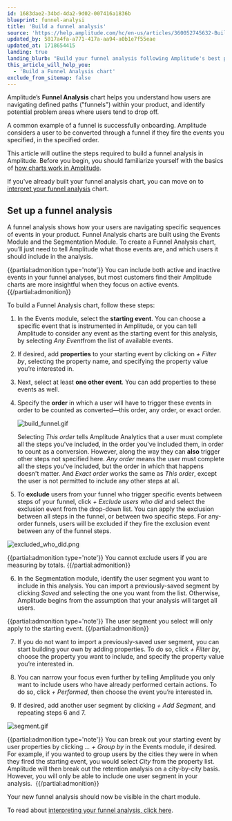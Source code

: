 ```yaml
---
id: 1683dae2-34bd-4da2-9d02-007416a1836b
blueprint: funnel-analysi
title: 'Build a funnel analysis'
source: 'https://help.amplitude.com/hc/en-us/articles/360052745632-Build-a-funnel-analysis'
updated_by: 5817a4fa-a771-417a-aa94-a0b1e7f55eae
updated_at: 1718654415
landing: true
landing_blurb: "Build your funnel analysis following Amplitude's best practices"
this_article_will_help_you:
  - 'Build a Funnel Analysis chart'
exclude_from_sitemap: false
---
```

Amplitude’s **Funnel Analysis** chart helps you understand how users are navigating defined paths ("funnels") within your product, and identify potential problem areas where users tend to drop off. 

A common example of a funnel is successfully onboarding. Amplitude considers a user to be converted through a funnel if they fire the events you specified, in the specified order.

This article will outline the steps required to build a funnel analysis in Amplitude. Before you begin, you should familiarize yourself with the basics of [how charts work in Amplitude](/docs/analytics/charts/build-charts-add-events).

If you've already built your funnel analysis chart, you can move on to [interpret your funnel analysis](/docs/analytics/charts/funnel-analysis/funnel-analysis-interpret) chart.

## Set up a funnel analysis

A funnel analysis shows how your users are navigating specific sequences of events in your product. Funnel Analysis charts are built using the Events Module and the Segmentation Module. To create a Funnel Analysis chart, you’ll just need to tell Amplitude what those events are, and which users it should include in the analysis.

{{partial:admonition type='note'}}
You can include both active and inactive events in your funnel analyses, but most customers find their Amplitude charts are more insightful when they focus on active events.
{{/partial:admonition}}

To build a Funnel Analysis chart, follow these steps:

1. In the Events module, select the **starting event**. You can choose a specific event that is instrumented in Amplitude, or you can tell Amplitude to consider any event as the starting event for this analysis, by selecting *Any Event*from the list of available events.
2. If desired, add **properties** to your starting event by clicking on *+* *Filter by*, selecting the property name, and specifying the property value you’re interested in.
3. Next, select at least **one other event**. You can add properties to these events as well.
4. Specify the **order** in which a user will have to trigger these events in order to be counted as converted—this order, any order, or exact order.  
  
    ![build_funnel.gif](/docs/output/img/funnel-analysis/build-funnel-gif.gif)  

    Selecting *This order* tells Amplitude Analytics that a user must complete all the steps you've included, in the order you've included them, in order to count as a conversion. However, along the way they can **also** trigger other steps not specified here. *Any order* means the user must complete all the steps you've included, but the order in which that happens doesn't matter. And *Exact order* works the same as *This order*, except the user is not permitted to include any other steps at all.

5. To **exclude** users from your funnel who trigger specific events between steps of your funnel, click *+* *Exclude users who did* and select the exclusion event from the drop-down list. You can apply the exclusion between all steps in the funnel, or between two specific steps. For any-order funnels, users will be excluded if they fire the exclusion event between any of the funnel steps.

![excluded_who_did.png](/docs/output/img/funnel-analysis/excluded-who-did-png.png)  
  
{{partial:admonition type='note'}}
You cannot exclude users if you are measuring by totals.
{{/partial:admonition}}

6. In the Segmentation module, identify the user segment you want to include in this analysis. You can import a previously-saved segment by clicking *Saved* and selecting the one you want from the list. Otherwise, Amplitude begins from the assumption that your analysis will target all users.  
  
{{partial:admonition type='note'}}
The user segment you select will only apply to the starting event.
{{/partial:admonition}}

7. If you do not want to import a previously-saved user segment, you can start building your own by adding properties. To do so, click *+ Filter by*, choose the property you want to include, and specify the property value you’re interested in.

8. You can narrow your focus even further by telling Amplitude you only want to include users who have already performed certain actions. To do so, click *+ Performed*, then choose the event you’re interested in.

9. If desired, add another user segment by clicking *+ Add Segment*, and repeating steps 6 and 7.

![segment.gif](/docs/output/img/funnel-analysis/segment-gif.gif)  
  
{{partial:admonition type='note'}}
 You can break out your starting event by user properties by clicking *… + Group by* in the Events module, if desired. For example, if you wanted to group users by the cities they were in when they fired the starting event, you would select *City* from the property list. Amplitude will then break out the retention analysis on a city-by-city basis. However, you will only be able to include one user segment in your analysis. 
{{/partial:admonition}}

Your new funnel analysis should now be visible in the chart module.

To read about [interpreting your funnel analysis, click here](/docs/analytics/charts/funnel-analysis/funnel-analysis-interpret).